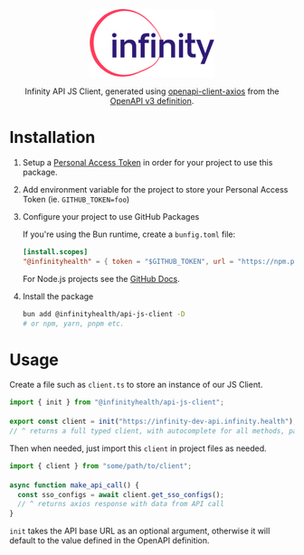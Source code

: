 <p align="center">
	<a href="https://infinity.health">
		<picture>
			<source media="(prefers-color-scheme: dark)" srcset="./static/infinity-dark-logo.svg">
			<source media="(prefers-color-scheme: light)" srcset="./static/infinity-light-logo.svg">
			<img alt="Infinity Health" src="./static/infinity-light-logo.svg" height="120">
		</picture>
	</a>
</p>

<p align="center">
  Infinity API JS Client, generated using <a href="https://github.com/openapistack/openapi-client-axios">openapi-client-axios</a> from the <a href="https://github.com/openapistack/openapi-client-axios">OpenAPI v3 definition</a>.
</p>

# Installation

1. Setup a [Personal Access Token](https://github.com/settings/tokens) in order for your project to use this package.
2. Add environment variable for the project to store your Personal Access Token (ie. `GITHUB_TOKEN=foo`)
3. Configure your project to use GitHub Packages

   If you're using the Bun runtime, create a `bunfig.toml` file:

   ```toml
   [install.scopes]
   "@infinityhealth" = { token = "$GITHUB_TOKEN", url = "https://npm.pkg.github.com/" }
   ```

   For Node.js projects see the [GitHub Docs](https://docs.github.com/en/packages/working-with-a-github-packages-registry/working-with-the-npm-registry#installing-a-package).

4. Install the package
   ```sh
   bun add @infinityhealth/api-js-client -D
   # or npm, yarn, pnpm etc.
   ```

# Usage

Create a file such as `client.ts` to store an instance of our JS Client.

```ts
import { init } from "@infinityhealth/api-js-client";

export const client = init("https://infinity-dev-api.infinity.health");
// ^ returns a full typed client, with autocomplete for all methods, parameters etc.
```

Then when needed, just import this `client` in project files as needed.

```ts
import { client } from "some/path/to/client";

async function make_api_call() {
  const sso_configs = await client.get_sso_configs();
  // ^ returns axios response with data from API call
}
```

`init` takes the API base URL as an optional argument, otherwise it will default to the value defined in the OpenAPI definition.
